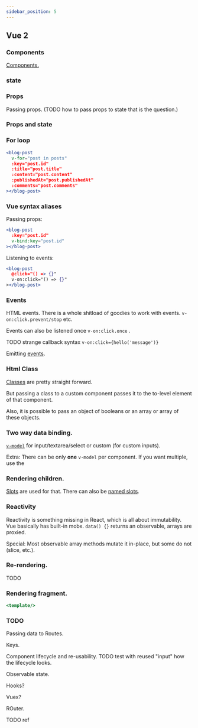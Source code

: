 ```yaml
---
sidebar_position: 5
---
```


## Vue 2

### Components
[Components.](https://v2.vuejs.org/v2/guide/components.html)

### state

### Props

Passing props.
(TODO how to pass props to state that is the question.)

### Props and state

### For loop

```jsx
<blog-post
  v-for="post in posts"
  :key="post.id"
  :title="post.title"
  :content="post.content"
  :publishedAt="post.publishedAt"
  :comments="post.comments"
></blog-post>
```

### Vue syntax aliases

Passing props:

```jsx
<blog-post
  :key="post.id"
  v-bind:key="post.id"
></blog-post>
```

Listening to events:

```jsx
<blog-post
  @click="() => {}"
  v-on:click="() => {}"
></blog-post>
```

### Events

HTML events. There is a whole shitload of goodies to work with events. `v-on:click.prevent/stop` etc.

Events can also be listened once `v-on:click.once` .

TODO strange callback syntax `v-on:click={hello('message')}`

Emitting [events](https://v2.vuejs.org/v2/guide/components-custom-events.html#ad).


### Html Class
[Classes](https://v2.vuejs.org/v2/guide/class-and-style.html#ad) are pretty straight forward.

But passing a class to a custom component passes it to the to-level element of that component.

Also, it is possible to pass an object of booleans or an array or array of these objects.


### Two way data binding.
[`v-model`](https://v2.vuejs.org/v2/guide/forms.html?) for input/textarea/select or custom (for custom inputs). 

Extra: There can be only **one** `v-model` per component. If you want multiple, use the 

### Rendering children.

[Slots](https://v2.vuejs.org/v2/guide/components-slots.html#ad) are used for that. There can also be [named slots](https://v2.vuejs.org/v2/guide/components-slots.html#ad).

### Reactivity

Reactivity is something missing in React, which is all about immutability. Vue basically has built-in mobx.
`data() {}` returns an observable, arrays are proxied.

Special: Most observable array methods mutate it in-place, but some do not (slice, etc.).


### Re-rendering.

TODO

### Rendering fragment.

```jsx
<template/>
```
### TODO

Passing data to Routes.

Keys.

Component lifecycle and re-usability.
TODO test with reused "input" how the lifecycle looks.

Observable state.

Hooks?

Vuex?

ROuter.

TODO ref

